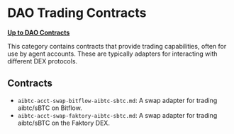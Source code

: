 # DAO Trading Contracts

**[Up to DAO Contracts](../README.md)**

This category contains contracts that provide trading capabilities, often for use by agent accounts. These are typically adapters for interacting with different DEX protocols.

## Contracts

- `aibtc-acct-swap-bitflow-aibtc-sbtc.md`: A swap adapter for trading aibtc/sBTC on Bitflow.
- `aibtc-acct-swap-faktory-aibtc-sbtc.md`: A swap adapter for trading aibtc/sBTC on the Faktory DEX.
